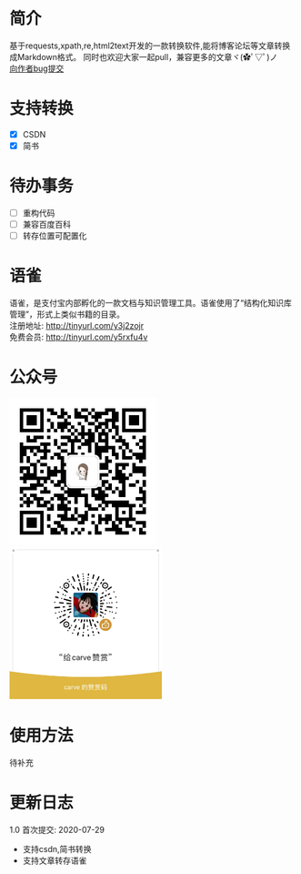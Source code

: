 # 简介
基于requests,xpath,re,html2text开发的一款转换软件,能将博客论坛等文章转换成Markdown格式。
同时也欢迎大家一起pull，兼容更多的文章ヾ(✿ﾟ▽ﾟ)ノ  
[向作者bug提交](https://github.com/carve-myself/Article2md/issues)


# 支持转换  
- [x] CSDN
- [x] 简书

# 待办事务
- [ ] 重构代码 
- [ ] 兼容百度百科 
- [ ] 转存位置可配置化 

# 语雀
语雀，是支付宝内部孵化的一款文档与知识管理工具。语雀使用了“结构化知识库管理”，形式上类似书籍的目录。  
注册地址: http://tinyurl.com/y3j2zojr  
免费会员: http://tinyurl.com/y5rxfu4v

# 公众号
<img src="static/gzh.jpg">
<img src="static/zs.jpg" width="268" height="268"> 

# 使用方法
待补充

# 更新日志
1.0 首次提交: 2020-07-29
* 支持csdn,简书转换
* 支持文章转存语雀
